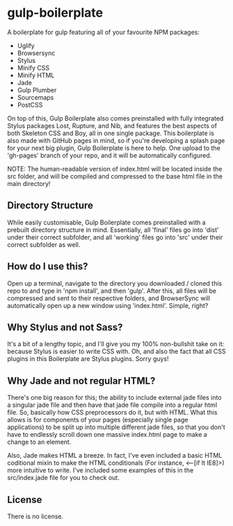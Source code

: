 # gulp-boilerplate
A boilerplate for gulp featuring all of your favourite NPM packages:
* Uglify
* Browsersync
* Stylus
* Minify CSS
* Minify HTML
* Jade
* Gulp Plumber
* Sourcemaps
* PostCSS

On top of this, Gulp Boilerplate also comes preinstalled with fully integrated Stylus packages Lost, Rupture, and Nib, and features the best aspects of both Skeleton CSS and Boy, all in one single package. This boilerplate is also made with GitHub pages in mind, so if you're developing a splash page for your next big plugin, Gulp Boilerplate is here to help. One upload to the 'gh-pages' branch of your repo, and it will be automatically configured.

NOTE: The human-readable version of index.html will be located inside the src folder, and will be compiled and compressed to the base html file in the main directory!

## Directory Structure
While easily customisable, Gulp Boilerplate comes preinstalled with a prebuilt directory structure in mind. Essentially, all 'final' files go into 'dist' under their correct subfolder, and all 'working' files go into 'src' under their correct subfolder as well. 

## How do I use this?
Open up a terminal, navigate to the directory you downloaded / cloned this repo to and type in 'npm install', and then 'gulp'. After this, all files will be compressed and sent to their respective folders, and BrowserSync will automatically open up a new window using 'index.html'. Simple, right?

## Why Stylus and not Sass?
It's a bit of a lengthy topic, and I'll give you my 100% non-bullshit take on it: because Stylus is easier to write CSS with. Oh, and also the fact that all CSS plugins in this Boilerplate are Stylus plugins. Sorry guys!

## Why Jade and not regular HTML?
There's one big reason for this; the ability to include external jade files into a singular jade file and then have that jade file compile into a regular html file. So, basically how CSS preprocessors do it, but with HTML. What this allows is for components of your pages (especially single page applications) to be split up into multiple different jade files, so that you don't have to endlessly scroll down one massive index.html page to make a change to an element.

Also, Jade makes HTML a breeze. In fact, I've even included a basic HTML coditional mixin to make the HTML conditionals (For instance, <--[if lt IE8]>) more intuitive to write. I've included some examples of this in the src/index.jade file for you to check out.

## License
There is no license. 
